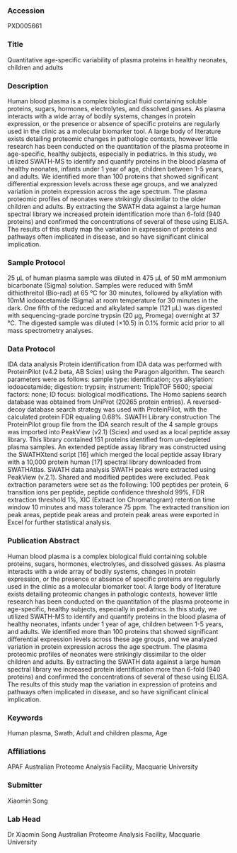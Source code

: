 ### Accession
PXD005661

### Title
Quantitative age-specific variability of plasma proteins in healthy neonates, children and adults

### Description
Human blood plasma is a complex biological fluid containing soluble proteins, sugars, hormones, electrolytes, and dissolved gasses. As plasma interacts with a wide array of bodily systems, changes in protein expression, or the presence or absence of specific proteins are regularly used in the clinic as a molecular biomarker tool. A large body of literature exists detailing proteomic changes in pathologic contexts, however little research has been conducted on the quantitation of the plasma proteome in age-specific, healthy subjects, especially in pediatrics. In this study, we utilized SWATH-MS to identify and quantify proteins in the blood plasma of healthy neonates, infants under 1 year of age, children between 1-5 years, and adults. We identified more than 100 proteins that showed significant differential expression levels across these age groups, and we analyzed variation in protein expression across the age spectrum. The plasma proteomic profiles of neonates were strikingly dissimilar to the older children and adults. By extracting the SWATH data against a large human spectral library we increased protein identification more than 6-fold (940 proteins) and confirmed the concentrations of several of these using ELISA. The results of this study map the variation in expression of proteins and pathways often implicated in disease, and so have significant clinical implication.

### Sample Protocol
25 µL of human plasma sample was diluted in 475 µL of 50 mM ammonium bicarbonate (Sigma) solution. Samples were reduced with 5mM dithiothreitol (Bio-rad) at 65 °C for 30 minutes, followed by alkylation with 10mM iodoacetamide (Sigma) at room temperature for 30 minutes in the dark. One fifth of the reduced and alkylated sample (121 µL) was digested with sequencing-grade porcine trypsin (20 µg, Promega) overnight at 37 °C. The digested sample was diluted (×10.5) in 0.1% formic acid prior to all mass spectrometry analyses.

### Data Protocol
IDA data analysis Protein identification from IDA data was performed with ProteinPilot (v4.2 beta, AB Sciex) using the Paragon algorithm. The search parameters were as follows: sample type: identification; cys alkylation: iodoacetamide; digestion: trypsin; instrument: TripleTOF 5600; special factors: none; ID focus: biological modifications. The Homo sapiens search database was obtained from UniProt (20265 protein entries). A reversed-decoy database search strategy was used with ProteinPilot, with the calculated protein FDR equaling 0.68%.  SWATH Library construction The ProteinPilot group file from the IDA search result of the 4 sample groups was imported into PeakView (v2.1) (Sciex) and used as a local peptide assay library. This library contained 151 proteins identified from un-depleted plasma samples. An extended peptide assay library was constructed using the SWATHXtend script [16] which merged the local peptide assay library with a 10,000 protein human [17] spectral library downloaded from SWATHAtlas.  SWATH data analysis  SWATH peaks were extracted using PeakView (v.2.1). Shared and modified peptides were excluded. Peak extraction parameters were set as the following: 100 peptides per protein, 6 transition ions per peptide, peptide confidence threshold 99%, FDR extraction threshold 1%, XIC (Extract Ion Chromatogram) retention time window 10 minutes and mass tolerance 75 ppm. The extracted transition ion peak areas, peptide peak areas and protein peak areas were exported in Excel for further statistical analysis.

### Publication Abstract
Human blood plasma is a complex biological fluid containing soluble proteins, sugars, hormones, electrolytes, and dissolved gasses. As plasma interacts with a wide array of bodily systems, changes in protein expression, or the presence or absence of specific proteins are regularly used in the clinic as a molecular biomarker tool. A large body of literature exists detailing proteomic changes in pathologic contexts, however little research has been conducted on the quantitation of the plasma proteome in age-specific, healthy subjects, especially in pediatrics. In this study, we utilized SWATH-MS to identify and quantify proteins in the blood plasma of healthy neonates, infants under 1 year of age, children between 1-5 years, and adults. We identified more than 100 proteins that showed significant differential expression levels across these age groups, and we analyzed variation in protein expression across the age spectrum. The plasma proteomic profiles of neonates were strikingly dissimilar to the older children and adults. By extracting the SWATH data against a large human spectral library we increased protein identification more than 6-fold (940 proteins) and confirmed the concentrations of several of these using ELISA. The results of this study map the variation in expression of proteins and pathways often implicated in disease, and so have significant clinical implication.

### Keywords
Human plasma, Swath, Adult and children plasma, Age

### Affiliations
APAF
Australian Proteome Analysis Facility, Macquarie University

### Submitter
Xiaomin Song

### Lab Head
Dr Xiaomin Song
Australian Proteome Analysis Facility, Macquarie University


